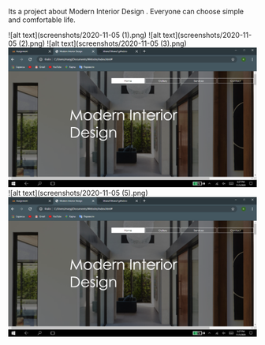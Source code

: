 Its a project about Modern Interior Design . Everyone can choose simple and comfortable life.

![alt text](screenshots/2020-11-05 (1).png)
![alt text](screenshots/2020-11-05 (2).png)
![alt text](screenshots/2020-11-05 (3).png)
![alt text](screenshots/2020-11-05.png)
![alt text](screenshots/2020-11-05 (5).png)
![alt text](screenshots/2020-11-05.png)
